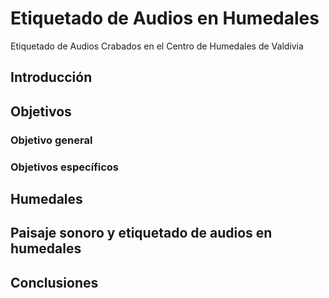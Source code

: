 # Etiquetado de Audios en Humedales
Etiquetado de Audios Crabados en el Centro de Humedales de Valdivia

## Introducción

## Objetivos

### Objetivo general

### Objetivos específicos 

## Humedales

## Paisaje sonoro y etiquetado de audios en humedales

## Conclusiones

